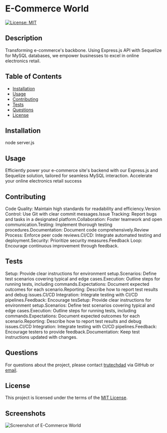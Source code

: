 # E-Commerce World

[![License: MIT](https://img.shields.io/badge/license-MIT-blue)](https://opensource.org/licenses/MIT)

## Description

Transforming e-commerce's backbone. Using Express.js API with Sequelize for MySQL databases, we empower businesses to excel in online electronics retail.

## Table of Contents

- [Installation](#installation)
- [Usage](#usage)
- [Contributing](#contributing)
- [Tests](#tests)
- [Questions](#questions)
- [License](#license)

## Installation

node server.js

## Usage

Efficiently power your e-commerce site's backend with our Express.js and Sequelize solution, tailored for seamless MySQL interaction. Accelerate your online electronics retail success

## Contributing

Code Quality: Maintain high standards for readability and efficiency.Version Control: Use Git with clear commit messages.Issue Tracking: Report bugs and tasks in a designated platform.Collaboration: Foster teamwork and open communication.Testing: Implement thorough testing procedures.Documentation: Document code comprehensively.Review Process: Enforce peer code reviews.CI/CD: Integrate automated testing and deployment.Security: Prioritize security measures.Feedback Loop: Encourage continuous improvement through feedback.

## Tests

Setup: Provide clear instructions for environment setup.Scenarios: Define test scenarios covering typical and edge cases.Execution: Outline steps for running tests, including commands.Expectations: Document expected outcomes for each scenario.Reporting: Describe how to report test results and debug issues.CI/CD Integration: Integrate testing with CI/CD pipelines.Feedback: Encourage tesSetup: Provide clear instructions for environment setup.Scenarios: Define test scenarios covering typical and edge cases.Execution: Outline steps for running tests, including commands.Expectations: Document expected outcomes for each scenario.Reporting: Describe how to report test results and debug issues.CI/CD Integration: Integrate testing with CI/CD pipelines.Feedback: Encourage testers to provide feedback.Documentation: Keep test instructions updated with changes.

## Questions

For questions about the project, please contact [trutechdad](https://github.com/trutechdad) via GitHub or [email](mailto:Phambrown@carolina.rr.com).

## License

This project is licensed under the terms of the [MIT License](https://opensource.org/licenses/MIT).

## Screenshots

![Screenshot of E-Commerce World](./Screenshot%202024-03-24%20at%204.23.51 PM.png.)
